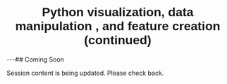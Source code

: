 <h1  style="font-family:  Verdana,  Geneva,  sans-serif;  text-align:center">Python  visualization,  data  manipulation  ,  and  feature  creation  (continued)</h1> 
---##  Coming  Soon 
 
Session  content  is  being  updated.  Please  check  back.
